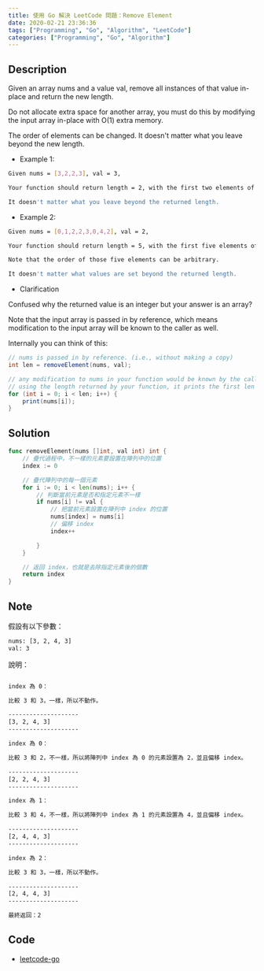 ```yaml
---
title: 使用 Go 解決 LeetCode 問題：Remove Element
date: 2020-02-21 23:36:36
tags: ["Programming", "Go", "Algorithm", "LeetCode"]
categories: ["Programming", "Go", "Algorithm"]
---
```


## Description

Given an array nums and a value val, remove all instances of that value in-place and return the new length.

Do not allocate extra space for another array, you must do this by modifying the input array in-place with O(1) extra memory.

The order of elements can be changed. It doesn't matter what you leave beyond the new length.

- Example 1:

```bash
Given nums = [3,2,2,3], val = 3,

Your function should return length = 2, with the first two elements of nums being 2.

It doesn't matter what you leave beyond the returned length.
```

- Example 2:

```bash
Given nums = [0,1,2,2,3,0,4,2], val = 2,

Your function should return length = 5, with the first five elements of nums containing 0, 1, 3, 0, and 4.

Note that the order of those five elements can be arbitrary.

It doesn't matter what values are set beyond the returned length.
```

- Clarification

Confused why the returned value is an integer but your answer is an array?

Note that the input array is passed in by reference, which means modification to the input array will be known to the caller as well.

Internally you can think of this:

```JAVA
// nums is passed in by reference. (i.e., without making a copy)
int len = removeElement(nums, val);

// any modification to nums in your function would be known by the caller.
// using the length returned by your function, it prints the first len elements.
for (int i = 0; i < len; i++) {
    print(nums[i]);
}
```

## Solution

```go
func removeElement(nums []int, val int) int {
	// 疊代過程中，不一樣的元素要設置在陣列中的位置
	index := 0

	// 疊代陣列中的每一個元素
	for i := 0; i < len(nums); i++ {
		// 判斷當前元素是否和指定元素不一樣
		if nums[i] != val {
			// 把當前元素設置在陣列中 index 的位置
			nums[index] = nums[i]
			// 偏移 index
			index++

		}
	}

	// 返回 index，也就是去除指定元素後的個數
	return index
}
```

## Note

假設有以下參數：

```bash
nums: [3, 2, 4, 3]
val: 3
```

說明：

```bash

index 為 0：

比較 3 和 3，一樣，所以不動作。

--------------------
[3, 2, 4, 3]
--------------------

index 為 0：

比較 3 和 2，不一樣，所以將陣列中 index 為 0 的元素設置為 2，並且偏移 index。

--------------------
[2, 2, 4, 3]
--------------------

index 為 1：

比較 3 和 4，不一樣，所以將陣列中 index 為 1 的元素設置為 4，並且偏移 index。

--------------------
[2, 4, 4, 3]
--------------------

index 為 2：

比較 3 和 3，一樣，所以不動作。

--------------------
[2, 4, 4, 3]
--------------------

最終返回：2
```

## Code

- [leetcode-go](https://github.com/memochou1993/leetcode-go)
